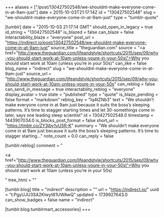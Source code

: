 +++
aliases = ["/post/130427502548/we-shouldnt-make-everyone-come-in-at-9am-just"]
date = 2015-10-03T21:17:14Z
id = "130427502548"
slug = "we-shouldnt-make-everyone-come-in-at-9am-just"
type = "tumblr-quote"

[tumblr]
date = "2015-10-03 21:17:14 GMT"
should_open_in_legacy = true
id_string = "130427502548"
is_blazed = false
can_blaze = false
interactability_blaze = "everyone"
post_url = "https://indirect.io/post/130427502548/we-shouldnt-make-everyone-come-in-at-9am-just"
source_title = "theguardian.com"
source = "<a href=\"http://www.theguardian.com/lifeandstyle/shortcuts/2015/sep/09/why-you-should-start-work-at-10am-unless-youre-in-your-50s\">Why you should start work at 10am (unless you&rsquo;re in your 50s)</a>"
can_like = false
blog_name = "indirect"
slug = "we-shouldnt-make-everyone-come-in-at-9am-just"
source_url = "http://www.theguardian.com/lifeandstyle/shortcuts/2015/sep/09/why-you-should-start-work-at-10am-unless-youre-in-your-50s"
can_reblog = false
can_send_in_message = true
interactability_reblog = "everyone"
display_avatar = true
state = "published"
type = "quote"
is_blaze_pending = false
format = "markdown"
reblog_key = "Iq4tZNb3"
text = "We shouldn’t make everyone come in at 9am just because it suits the boss’s sleeping patterns. It’s time to stagger starting times and let 30-somethings come in later, says one leading sleep scientist"
id = 130427502548.0
timestamp = 1443907034.0
is_blocks_post_format = false
short_url = "https://tmblr.co/ZY3jby1vU5R-K"
summary = "We shouldn’t make everyone come in at 9am just because it suits the boss’s sleeping patterns. It’s time to stagger starting..."
note_count = 0.0
can_reply = false

[tumblr.reblog]
comment = "<p><a href=\"http://www.theguardian.com/lifeandstyle/shortcuts/2015/sep/09/why-you-should-start-work-at-10am-unless-youre-in-your-50s\">Why you should start work at 10am (unless you’re in your 50s)</a></p>"
tree_html = ""

[tumblr.blog]
title = "indirect"
description = ""
url = "https://indirect.io/"
uuid = "t:PgyUJU3SA2Klwyt81UWAwQ"
updated = 1739927643.0
can_show_badges = false
name = "indirect"

[tumblr.blog.tumblrmart_accessories]
+++
